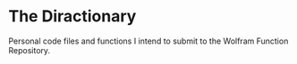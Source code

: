 ﻿# The Diractionary
Personal code files and functions I intend to submit to the Wolfram Function Repository.
